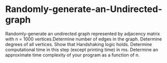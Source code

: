 # Randomly-generate-an-Undirected-graph

Randomly-generate an undirected graph represented by adjacency matrix with n = 1000 vertices.Determine number of edges in the graph. Determine degrees of all vertices. Show that Handshaking logic holds. Determine computational time in this step (except printing time) in ms. Determine an approximate time complexity of your program as a function of n.

